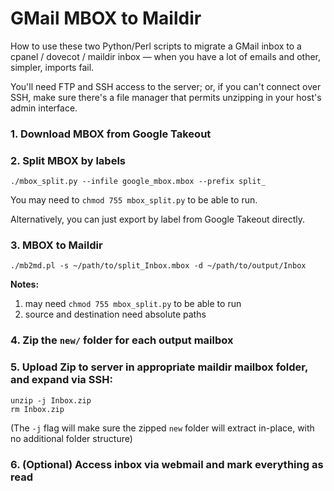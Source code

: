 # GMail MBOX to Maildir

How to use these two Python/Perl scripts to migrate a GMail inbox to a cpanel / dovecot / maildir inbox — when you have a lot of emails and other, simpler, imports fail.

You'll need FTP and SSH access to the server; or, if you can't connect over SSH, make sure there's a file manager that permits unzipping in your host's admin interface.

### 1. Download MBOX from Google Takeout

### 2. Split MBOX by labels

```shell
./mbox_split.py --infile google_mbox.mbox --prefix split_
```

You may need to `chmod 755 mbox_split.py` to be able to run.

Alternatively, you can just export by label from Google Takeout directly.

### 3. MBOX to Maildir

```shell
./mb2md.pl -s ~/path/to/split_Inbox.mbox -d ~/path/to/output/Inbox
```

__Notes:__

1. may need `chmod 755 mbox_split.py` to be able to run
2. source and destination need absolute paths

### 4. Zip the `new/` folder for each output mailbox

### 5. Upload Zip to server in appropriate maildir mailbox folder, and expand via SSH:

```shell
unzip -j Inbox.zip
rm Inbox.zip
```

(The `-j` flag will make sure the zipped `new` folder will extract in-place, with no additional folder structure)

### 6. (Optional) Access inbox via webmail and mark everything as read

